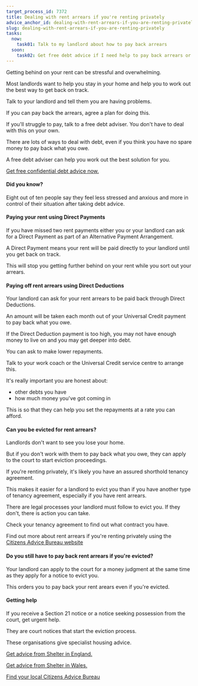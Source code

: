```yaml
---
target_process_id: 7372
title: Dealing with rent arrears if you're renting privately
advice_anchor_id: dealing-with-rent-arrears-if-you-are-renting-privately
slug: dealing-with-rent-arrears-if-you-are-renting-privately
tasks:
  now:
    task01: Talk to my landlord about how to pay back arrears
  soon:
    task02: Get free debt advice if I need help to pay back arrears or other debts
---
```

Getting behind on your rent can be stressful and overwhelming.

Most landlords want to help you stay in your home and help you to work out the best way to get back on track.

Talk to your landlord and tell them you are having problems.

If you can pay back the arrears, agree a plan for doing this.

If you'll struggle to pay, talk to a free debt adviser. You don't have to deal with this on your own.

There are lots of ways to deal with debt, even if you think you have no spare money to pay back what you owe.

A free debt adviser can help you work out the best solution for you.

[Get free confidential debt advice now.](/en/tools/debt-advice-locator)

#### Did you know?
Eight out of ten people say they feel less stressed and anxious and more in control of their situation after taking debt advice.

#### Paying your rent using Direct Payments
If you have missed two rent payments either you or your landlord can ask for a Direct Payment as part of an Alternative Payment Arrangement.

A Direct Payment means your rent will be paid directly to your landlord until you get back on track.

This will stop you getting further behind on your rent while you sort out your arrears.

#### Paying off rent arrears using Direct Deductions
Your landlord can ask for your rent arrears to be paid back through Direct Deductions.

An amount will be taken each month out of your Universal Credit payment to pay back what you owe.

If the Direct Deduction payment is too high, you may not have enough money to live on and you may get deeper into debt.

You can ask to make lower repayments.

Talk to your work coach or the Universal Credit service centre to arrange this.

It's really important you are honest about:
* other debts you have
* how much money you've got coming in

This is so that they can help you set the repayments at a rate you can afford.

#### Can you be evicted for rent arrears?
Landlords don't want to see you lose your home.

But if you don't work with them to pay back what you owe, they can apply to the court to start eviction proceedings.

If you're renting privately, it's likely you have an assured shorthold tenancy agreement.

This makes it easier for a landlord to evict you than if you have another type of tenancy agreement, especially if you have rent arrears.

There are legal processes your landlord must follow to evict you. If they don't, there is action you can take.

Check your tenancy agreement to find out what contract you have.

Find out more about rent arrears if you're renting privately using the [Citizens Advice Bureau website](https://www.citizensadvice.org.uk/housing/rent-arrears/assured-shorthold-tenancies-and-rent-arrears/)

#### Do you still have to pay back rent arrears if you're evicted?
Your landlord can apply to the court for a money judgment at the same time as they apply for a notice to evict you.

This orders you to pay back your rent arears even if you're evicted.

#### Getting help
If you receive a Section 21 notice or a notice seeking possession from the court, get urgent help.

They are court notices that start the eviction process.

These organisations give specialist housing advice.

[Get advice from Shelter in England.](http://england.shelter.org.uk/get_advice)

[Get advice from Shelter in Wales.](http://sheltercymru.org.uk/get-advice/)

[Find your local Citizens Advice Bureau](https://www.citizensadvice.org.uk/about-us/contact-us/)

